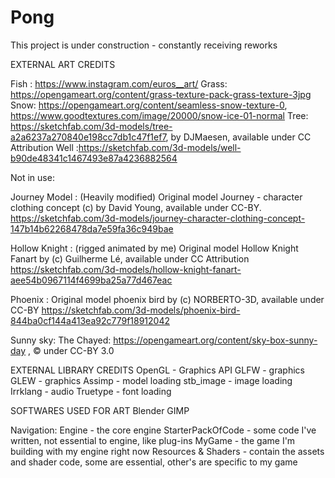 # Pong
This project is under construction - constantly receiving reworks

EXTERNAL ART CREDITS

Fish : https://www.instagram.com/euros__art/
Grass: https://opengameart.org/content/grass-texture-pack-grass-texture-3jpg
Snow: https://opengameart.org/content/seamless-snow-texture-0, https://www.goodtextures.com/image/20000/snow-ice-01-normal
Tree: https://sketchfab.com/3d-models/tree-a2a6237a270840e198cc7db1c47f1ef7, by DJMaesen, available under CC Attribution
Well :https://sketchfab.com/3d-models/well-b90de48341c1467493e87a4236882564

Not in use:

Journey Model : (Heavily modified) Original model Journey - character clothing concept (c) by David Young, available under CC-BY. https://sketchfab.com/3d-models/journey-character-clothing-concept-147b14b62268478da7e59fa36c949bae

Hollow Knight : (rigged animated by me) Original model Hollow Knight Fanart by (c)
Guilherme Lé, available under CC Attribution
https://sketchfab.com/3d-models/hollow-knight-fanart-aee54b0967114f4699ba25a77d467eac

Phoenix : Original model phoenix bird  by (c)  NORBERTO-3D, available under CC-BY https://sketchfab.com/3d-models/phoenix-bird-844ba0cf144a413ea92c779f18912042

Sunny sky: The Chayed: https://opengameart.org/content/sky-box-sunny-day , © under CC-BY 3.0
  
EXTERNAL LIBRARY CREDITS
OpenGL - Graphics API
GLFW - graphics
GLEW - graphics
Assimp - model loading
stb_image - image loading
Irrklang - audio
Truetype - font loading

SOFTWARES USED FOR ART
Blender
GIMP

Navigation:
Engine - the core engine
StarterPackOfCode - some code I've written, not essential to engine, like plug-ins 
MyGame - the game I'm building with my engine right now
Resources & Shaders - contain the assets and shader code, some are essential, other's are specific to my game
